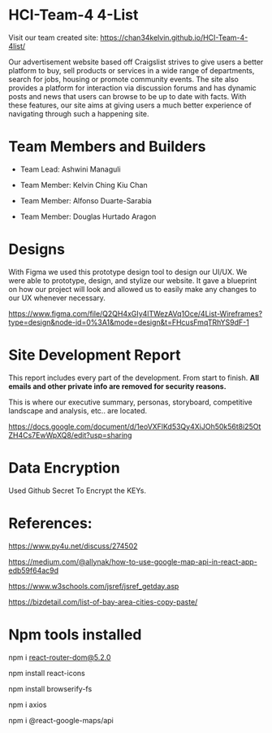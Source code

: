 # HCI-Team-4 4-List

Visit our team created site: https://chan34kelvin.github.io/HCI-Team-4-4list/

Our advertisement website based off Craigslist strives to give users a better platform to buy, sell products or services in a wide range of departments, search for jobs, housing or promote community events. The site also provides a platform for interaction via discussion forums and has dynamic posts and news that users can browse to be up to date with facts. With these features, our site aims at giving users a much better experience of navigating through such a happening site.

# Team Members and Builders

- Team Lead: Ashwini Managuli

- Team Member: Kelvin Ching Kiu Chan

- Team Member: Alfonso Duarte-Sarabia

- Team Member: Douglas Hurtado Aragon

# Designs

With Figma we used this prototype design tool to design our UI/UX. We were able to prototype, design, and stylize our website. It gave a blueprint on how our project will look and allowed us to easily make any changes to our UX whenever necessary.

https://www.figma.com/file/Q2QH4xGIy4lTWezAVq1Oce/4List-Wireframes?type=design&node-id=0%3A1&mode=design&t=FHcusFmqTRhYS9dF-1


# Site Development Report

This report includes every part of the development. From start to finish. **All emails and other private info are removed for security reasons.**

This is where our executive summary, personas, storyboard, competitive landscape and analysis, etc.. are located.

https://docs.google.com/document/d/1eoVXFlKd53Qy4XiJOh50k56t8i25OtZH4Cs7EwWpXQ8/edit?usp=sharing

# Data Encryption

Used Github Secret To Encrypt the KEYs.

# References:

https://www.py4u.net/discuss/274502

https://medium.com/@allynak/how-to-use-google-map-api-in-react-app-edb59f64ac9d

https://www.w3schools.com/jsref/jsref_getday.asp

https://bizdetail.com/list-of-bay-area-cities-copy-paste/

# Npm tools installed

npm i react-router-dom@5.2.0

npm install react-icons

npm install browserify-fs

npm i axios

npm i @react-google-maps/api

